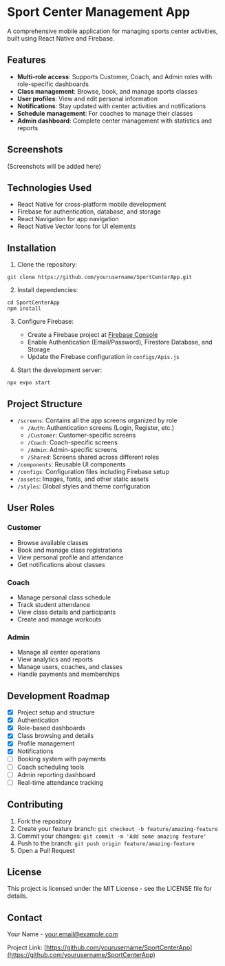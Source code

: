 # Sport Center Management App

A comprehensive mobile application for managing sports center activities, built using React Native and Firebase.

## Features

- **Multi-role access**: Supports Customer, Coach, and Admin roles with role-specific dashboards
- **Class management**: Browse, book, and manage sports classes
- **User profiles**: View and edit personal information
- **Notifications**: Stay updated with center activities and notifications
- **Schedule management**: For coaches to manage their classes
- **Admin dashboard**: Complete center management with statistics and reports

## Screenshots

(Screenshots will be added here)

## Technologies Used

- React Native for cross-platform mobile development
- Firebase for authentication, database, and storage
- React Navigation for app navigation
- React Native Vector Icons for UI elements

## Installation

1. Clone the repository:
```
git clone https://github.com/yourusername/SportCenterApp.git
```

2. Install dependencies:
```
cd SportCenterApp
npm install
```

3. Configure Firebase:
   - Create a Firebase project at [Firebase Console](https://console.firebase.google.com/)
   - Enable Authentication (Email/Password), Firestore Database, and Storage
   - Update the Firebase configuration in `configs/Apis.js`

4. Start the development server:
```
npx expo start
```

## Project Structure

- `/screens`: Contains all the app screens organized by role
  - `/Auth`: Authentication screens (Login, Register, etc.)
  - `/Customer`: Customer-specific screens
  - `/Coach`: Coach-specific screens
  - `/Admin`: Admin-specific screens
  - `/Shared`: Screens shared across different roles
- `/components`: Reusable UI components
- `/configs`: Configuration files including Firebase setup
- `/assets`: Images, fonts, and other static assets
- `/styles`: Global styles and theme configuration

## User Roles

### Customer
- Browse available classes
- Book and manage class registrations
- View personal profile and attendance
- Get notifications about classes

### Coach
- Manage personal class schedule
- Track student attendance
- View class details and participants
- Create and manage workouts

### Admin
- Manage all center operations
- View analytics and reports
- Manage users, coaches, and classes
- Handle payments and memberships

## Development Roadmap

- [x] Project setup and structure
- [x] Authentication
- [x] Role-based dashboards
- [x] Class browsing and details
- [x] Profile management
- [x] Notifications
- [ ] Booking system with payments
- [ ] Coach scheduling tools
- [ ] Admin reporting dashboard
- [ ] Real-time attendance tracking

## Contributing

1. Fork the repository
2. Create your feature branch: `git checkout -b feature/amazing-feature`
3. Commit your changes: `git commit -m 'Add some amazing feature'`
4. Push to the branch: `git push origin feature/amazing-feature`
5. Open a Pull Request

## License

This project is licensed under the MIT License - see the LICENSE file for details.

## Contact

Your Name - your.email@example.com

Project Link: [https://github.com/yourusername/SportCenterApp](https://github.com/yourusername/SportCenterApp) 